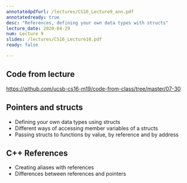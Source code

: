 ```yaml
---
annotatedpdfurl: /lectures/CS16_Lecture9_ann.pdf
annotatedready: true
desc: "References, defining your own data types with structs"
lecture_date: 2020-04-29
num: Lecture 9
slides: /lectures/CS16_Lecture10.pdf
ready: false

---
```


## Code from lecture

<https://github.com/ucsb-cs16-m19/code-from-class/tree/master/07-30>

## Pointers and structs
* Defining your own data types using structs
* Different ways of accessing member variables of a structs
* Passing structs to functions by value, by reference and by address

## C++ References
* Creating aliases with references
* Differences between references and pointers
